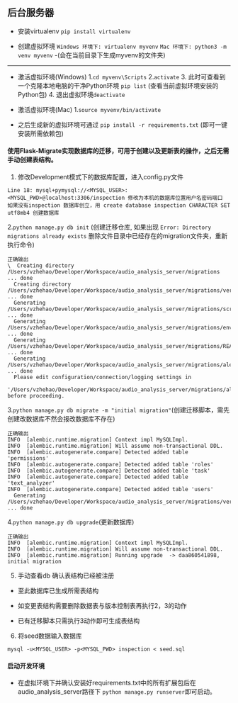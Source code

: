 ## 后台服务器

- 安装virtualenv
`pip install virtualenv`

- 创建虚拟环境
`Windows 环境下: virtualenv myvenv` 
`Mac 环境下: python3 -m venv myvenv` 
-(会在当前目录下生成myvenv的文件夹)
************
- 激活虚拟环境(Windows)
  1.`cd myvenv\Scripts`
  2.`activate`
  3. 此时可查看到一个克隆本地电脑的干净Python环境 `pip list` (查看当前虚拟环境安装的Python包)
  4. 退出虚拟环境`deactivate`
- 激活虚拟环境(Mac)
  1.`source myvenv/bin/activate`

- 之后生成新的虚拟环境可通过
`pip install -r requirements.txt`
(即可一键安装所需依赖包)

#### 使用Flask-Migrate实现数据库的迁移，可用于创建以及更新表的操作，之后无需手动创建表结构。

1. 修改Development模式下的数据库配置，进入config.py文件
```
Line 18: mysql+pymysql://<MYSQL_USER>:<MYSQL_PWD>@localhost:3306/inspection 修改为本机的数据库位置用户名密码端口
如果没有inspection 数据库创立，用 create database inspection CHARACTER SET utf8mb4 创建数据库
```

2.`python manage.py db init` (创建迁移仓库, 如果出现 `Error: Directory migrations already exists` 删除文件目录中已经存在的migration文件夹，重新执行命令) 
```
正确输出
\  Creating directory /Users/vzhehao/Developer/Workspace/audio_analysis_server/migrations ... done
  Creating directory /Users/vzhehao/Developer/Workspace/audio_analysis_server/migrations/versions ... done
  Generating /Users/vzhehao/Developer/Workspace/audio_analysis_server/migrations/script.py.mako ... done
  Generating /Users/vzhehao/Developer/Workspace/audio_analysis_server/migrations/env.py ... done
  Generating /Users/vzhehao/Developer/Workspace/audio_analysis_server/migrations/README ... done
  Generating /Users/vzhehao/Developer/Workspace/audio_analysis_server/migrations/alembic.ini ... done
  Please edit configuration/connection/logging settings in
  '/Users/vzhehao/Developer/Workspace/audio_analysis_server/migrations/alembic.ini' before proceeding.
```

3.`python manage.py db migrate -m "initial migration"`(创建迁移脚本，需先创建改数据库不然会报改数据库不存在)
```
正确输出
INFO  [alembic.runtime.migration] Context impl MySQLImpl.
INFO  [alembic.runtime.migration] Will assume non-transactional DDL.
INFO  [alembic.autogenerate.compare] Detected added table 'permissions'
INFO  [alembic.autogenerate.compare] Detected added table 'roles'
INFO  [alembic.autogenerate.compare] Detected added table 'task'
INFO  [alembic.autogenerate.compare] Detected added table 'text_analyzer'
INFO  [alembic.autogenerate.compare] Detected added table 'users'
  Generating /Users/vzhehao/Developer/Workspace/audio_analysis_server/migrations/versions/daa860541898_initial_migration.py ... done
```

4.`python manage.py db upgrade`(更新数据库)
```
正确输出
INFO  [alembic.runtime.migration] Context impl MySQLImpl.
INFO  [alembic.runtime.migration] Will assume non-transactional DDL.
INFO  [alembic.runtime.migration] Running upgrade  -> daa860541898, initial migration
```

5. 手动查看db 确认表结构已经被注册

- 至此数据库已生成所需表结构

- 如变更表结构需要删除数据表与版本控制表再执行2，3的动作
- 已有迁移脚本只需执行3动作即可生成表结构

6. 将seed数据输入数据库
```
mysql -u<MYSQL_USER> -p<MYSQL_PWD> inspection < seed.sql
```


#### 启动开发环境

- 在虚拟环境下并确认安装好requirements.txt中的所有扩展包后在audio_analysis_server路径下
`python manage.py runserver`即可启动。
